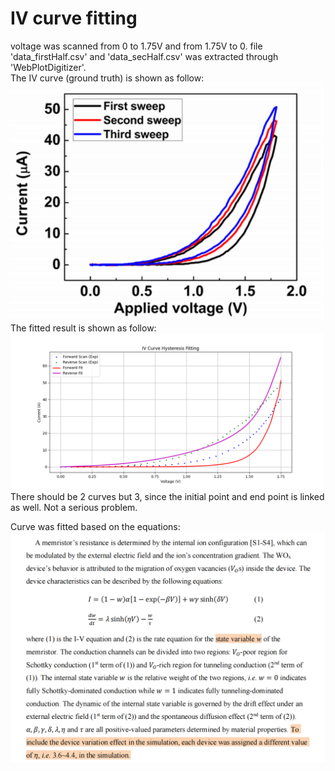 # IV curve fitting
voltage was scanned from 0 to 1.75V and from 1.75V to 0. file 'data_firstHalf.csv' and 'data_secHalf.csv' was extracted through 'WebPlotDigitizer'.   
The IV curve (ground truth) is shown as follow:  
<img src="https://github.com/ICscholar/curve_fit/blob/main/raw_fig.png" width="500px">  
The fitted result is shown as follow:  
<img src="https://github.com/ICscholar/curve_fit/blob/main/IV_fitted_curve.png" width="500px">  
There should be 2 curves but 3, since the initial point and end point is linked as well. Not a serious problem.

Curve was fitted based on the equations:  
<img src="https://github.com/ICscholar/curve_fit/blob/main/equations.png" width="900px"> 
